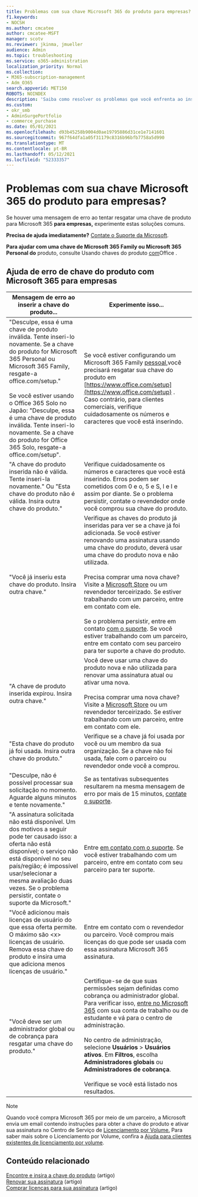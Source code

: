 ```yaml
---
title: Problemas com sua chave Microsoft 365 do produto para empresas?
f1.keywords:
- NOCSH
ms.author: cmcatee
author: cmcatee-MSFT
manager: scotv
ms.reviewer: jkinma, jmueller
audience: Admin
ms.topic: troubleshooting
ms.service: o365-administration
localization_priority: Normal
ms.collection:
- M365-subscription-management
- Adm_O365
search.appverid: MET150
ROBOTS: NOINDEX
description: 'Saiba como resolver os problemas que você enfrenta ao inserir a chave do produto para Microsoft 365 para empresas. '
ms.custom:
- okr_smb
- AdminSurgePortfolio
- commerce_purchase
ms.date: 05/01/2021
ms.openlocfilehash: d93b45258b9004d0ae19795886d31ce1e7141601
ms.sourcegitcommit: 967f64dfa1a05f31179c8316b96bfb7758a5d990
ms.translationtype: MT
ms.contentlocale: pt-BR
ms.lasthandoff: 05/12/2021
ms.locfileid: "52333357"
---
```

# <a name="problems-with-your-microsoft-365-for-business-product-key"></a>Problemas com sua chave Microsoft 365 do produto para empresas?

Se houver uma mensagem de erro ao tentar resgatar uma chave de produto para Microsoft 365 **para empresas,** experimente estas soluções comuns.
  
 **Precisa de ajuda imediatamente?** [Contate o Suporte da Microsoft](../business-video/get-help-support.md).
  
 **Para ajudar com uma chave de Microsoft 365 Family ou Microsoft 365 Personal do** produto, consulte Usando chaves do produto [com](https://support.microsoft.com/office/12a5763a-d45c-4685-8c95-a44500213759.aspx)Office .
  
## <a name="product-key-error-help-with-microsoft-365-for-business"></a>Ajuda de erro de chave do produto com Microsoft 365 para empresas

| Mensagem de erro ao inserir a chave do produto... | Experimente isso... |
|--------------------------------------------------------------------------------------------------------------------------------------------------------------------------------------------------------------------------------------------------------------------------------------------------------------------------------------------------------|----------------------------------------------------------------------------------------------------------------------------------------------------------------------------------------------------------------------------------------------------------------------------------------------------------------------------------------------------------------------------------------------------------------------------------------------------------------------------|
| "Desculpe, essa é uma chave de produto inválida. Tente inseri-lo novamente. Se a chave do produto for Microsoft 365 Personal ou Microsoft 365 Family, resgate-a office.com/setup." <br/><br/>Se você estiver usando o Office 365 Solo no Japão: "Desculpe, essa é uma chave de produto inválida. Tente inseri-lo novamente. Se a chave do produto for Office 365 Solo, resgate-a office.com/setup". | Se você estiver configurando um Microsoft 365 Family [pessoal,](https://support.microsoft.com/office/28cbc8cf-1332-4f04-9123-9b660abb629e.aspx)você precisará resgatar sua chave do produto em [https://www.office.com/setup](https://www.office.com/setup) . Caso contrário, para clientes comerciais, verifique cuidadosamente os números e caracteres que você está inserindo. |
| "A chave do produto inserida não é válida. Tente inseri-la novamente." Ou "Esta chave do produto não é válida. Insira outra chave do produto." | Verifique cuidadosamente os números e caracteres que você está inserindo. Erros podem ser cometidos com 0 e o, 5 e S, l e I e assim por diante. Se o problema persistir, contate o revendedor onde você comprou sua chave do produto. |
| "Você já inseriu esta chave do produto. Insira outra chave." | Verifique as chaves do produto já inseridas para ver se a chave já foi adicionada. Se você estiver renovando uma assinatura usando uma chave do produto, deverá usar uma chave do produto nova e não utilizada.  <br/><br/>Precisa comprar uma nova chave? Visite a [Microsoft Store](https://go.microsoft.com/fwlink/p/?LinkId=529160) ou um revendedor terceirizado. Se estiver trabalhando com um parceiro, entre em contato com ele.  <br/><br/>Se o problema persistir, entre em contato [com o suporte](../business-video/get-help-support.md). Se você estiver trabalhando com um parceiro, entre em contato com seu parceiro para ter suporte a chave do produto. |
| "A chave de produto inserida expirou. Insira outra chave." | Você deve usar uma chave do produto nova e não utilizada para renovar uma assinatura atual ou ativar uma nova.<br/><br/>Precisa comprar uma nova chave? Visite a [Microsoft Store](https://go.microsoft.com/fwlink/p/?LinkId=529160) ou um revendedor terceirizado. Se estiver trabalhando com um parceiro, entre em contato com ele.   |
| "Esta chave do produto já foi usada. Insira outra chave do produto." | Verifique se a chave já foi usada por você ou um membro da sua organização. Se a chave não foi usada, fale com o parceiro ou revendedor onde você a comprou. |
| "Desculpe, não é possível processar sua solicitação no momento. Aguarde alguns minutos e tente novamente." | Se as tentativas subsequentes resultarem na mesma mensagem de erro por mais de 15 minutos, [contate o suporte](../business-video/get-help-support.md). |
| "A assinatura solicitada não está disponível. Um dos motivos a seguir pode ter causado isso: a oferta não está disponível; o serviço não está disponível no seu país/região; é impossível usar/selecionar a mesma avaliação duas vezes. Se o problema persistir, contate o suporte da Microsoft." | Entre [em contato com o suporte](../business-video/get-help-support.md). Se você estiver trabalhando com um parceiro, entre em contato com seu parceiro para ter suporte. |
| "Você adicionou mais licenças de usuário do que essa oferta permite. O máximo são \<x\> licenças de usuário. Remova essa chave do produto e insira uma que adiciona menos licenças de usuário." | Entre em contato com o revendedor ou parceiro. Você comprou mais licenças do que pode ser usada com essa assinatura Microsoft 365 assinatura. |
| "Você deve ser um administrador global ou de cobrança para resgatar uma chave do produto." | Certifique-se de que suas permissões sejam definidas como cobrança ou administrador global. Para verificar isso, [entre no Microsoft 365](https://support.microsoft.com/office/e9eb7d51-5430-4929-91ab-6157c5a050b4) com sua conta de trabalho ou de estudante e vá para o centro de administração. <br/><br/>No centro de administração, selecione **Usuários** \> **Usuários ativos**. Em **Filtros**, escolha **Administradores globais** ou **Administradores de cobrança**.  <br/><br/>Verifique se você está listado nos resultados. |

> [!NOTE]
> Quando você compra Microsoft 365 por meio de um parceiro, a Microsoft envia um email contendo instruções para obter a chave do produto e ativar sua assinatura no Centro de Serviço de [Licenciamento por Volume.](https://go.microsoft.com/fwlink/p/?LinkID=282016) Para saber mais sobre o Licenciamento por Volume, confira a [Ajuda para clientes existentes de licenciamento por volume](https://go.microsoft.com/fwlink/p/?LinkId=534992).
  
## <a name="related-content"></a>Conteúdo relacionado

[Encontre e insira a chave do produto](enter-your-product-key.md) (artigo)\
[Renovar sua assinatura](subscriptions/renew-your-subscription.md) (artigo)\
[Comprar licenças para sua assinatura](licenses/buy-licenses.md) (artigo)

